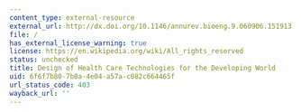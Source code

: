 ```yaml
---
content_type: external-resource
external_url: http://dx.doi.org/10.1146/annurev.bioeng.9.060906.151913
file: /
has_external_license_warning: true
license: https://en.wikipedia.org/wiki/All_rights_reserved
status: unchecked
title: Design of Health Care Technologies for the Developing World
uid: 6f6f7b80-7b0a-4e04-a57a-c082c664465f
url_status_code: 403
wayback_url: ''
---
```

